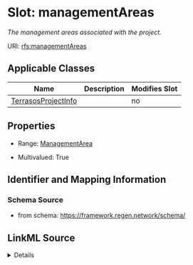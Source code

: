 

# Slot: managementAreas


_The management areas associated with the project._



URI: [rfs:managementAreas](https://framework.regen.network/schema/managementAreas)



<!-- no inheritance hierarchy -->





## Applicable Classes

| Name | Description | Modifies Slot |
| --- | --- | --- |
| [TerrasosProjectInfo](TerrasosProjectInfo.md) |  |  no  |







## Properties

* Range: [ManagementArea](ManagementArea.md)

* Multivalued: True





## Identifier and Mapping Information







### Schema Source


* from schema: https://framework.regen.network/schema/




## LinkML Source

<details>
```yaml
name: managementAreas
description: The management areas associated with the project.
from_schema: https://framework.regen.network/schema/
rank: 1000
slot_uri: rfs:managementAreas
multivalued: true
alias: managementAreas
domain_of:
- TerrasosProjectInfo
range: ManagementArea
inlined: true

```
</details>